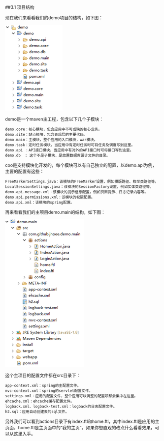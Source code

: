 ##3.1 项目结构

现在我们来看看我们的demo项目的结构，如下图：

![项目结构](项目结构.png)

demo是一个maven主工程，包含以下几个子模块：

    demo.core：核心模块，包含应用中不可或缺的核心业务。
    demo.site：站点模块，包含表现层的主要代码。
    demo.main：主模块，整个应用的入口模块，war模块。
    demo.task：定时任务模块，当应用中有定时任务时可将任务及调度写到这里。
    demo.api ：API接口模块，当应用中有对外的API接口时可将接口写到这里。
    demo.db  : 这个不是子模块，是放置数据库设计文件的目录。
    
coo是支持模块化开发的，每个模块可以有自己独立的配置，以demo.api为例，主要的配置有这些：

	FreeMarkerSettings.java：该模块的FreeMarker设置，例如模版路径、枚举类路径等。
	LocalSessionSettings.java：该模块的SessionFactory设置，例如实体类路径等。
	demo.api.message.xml：该模块的提示信息配置，例如页面提示、日志记录内容等。
	demo.api.permissions.xml：该模块的权限配置。
	demo.api.xml：该模块的spring配置。
	
再来看看我们的主项目demo.main的结构，如下图：

![main结构](main结构.png)

这个主项目的配置文件都在src目录下：
	
	app-context.xml：spring的主配置文件。
	mvc-context.xml：spring的servlet配置文件。
	settings.xml：应用的配置文件，整个应用可以调整的配置项都会集中在这里。
	ehcache.xml：ehcache缓存配置文件。
	logback.xml、logback-test.xml：logback的日志配置文件。
	h2.sql：应用自动创建表的sql文件。

另外我们可以看到actions目录下有index.ftl和home.ftl，其中index.ftl是应用的主页面，home.ftl是主页面中的“我的主页”。如果你想直观的改点什么看看效果，可以从这里入手。